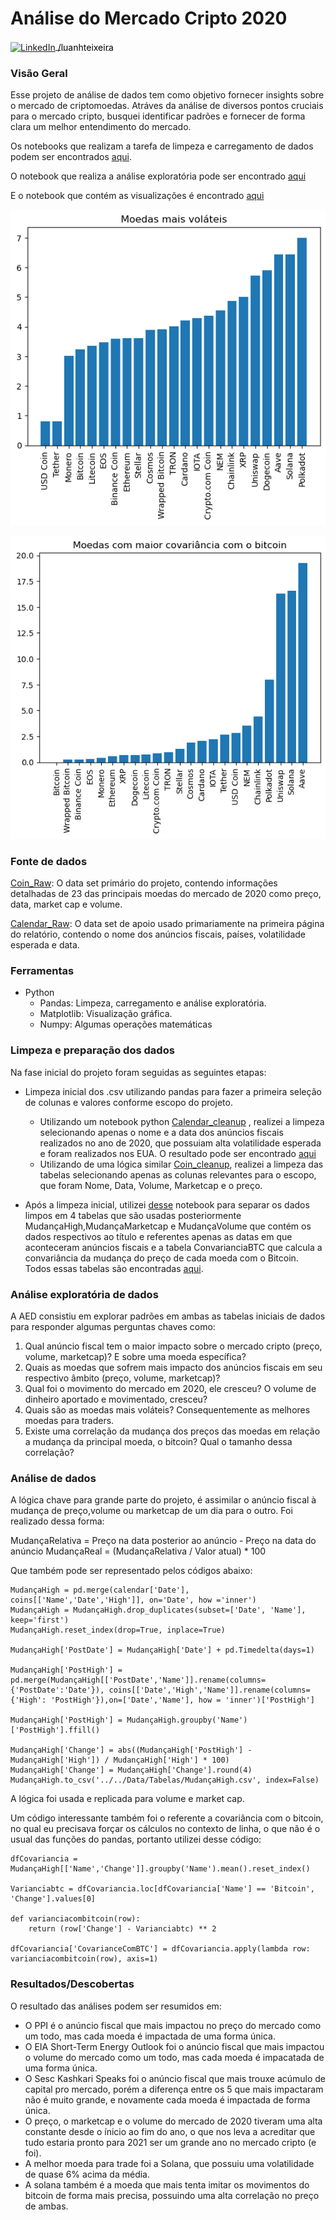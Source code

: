 # Análise do Mercado Cripto 2020 
<p>
  <a href="https://www.linkedin.com/in/luanhteixeira/" target="_blank">
    <img src="https://upload.wikimedia.org/wikipedia/commons/thumb/c/ca/LinkedIn_logo_initials.png/800px-LinkedIn_logo_initials.png" alt="LinkedIn" width="30" height="30" style="vertical-align: middle;"/>
    <span style="vertical-align: middle; color: black;">/luanhteixeira</span>
  </a>
</p>

### Visão Geral

Esse projeto de análise de dados tem como objetivo fornecer insights sobre o mercado de criptomoedas. Atráves da análise de diversos pontos cruciais para o mercado cripto, busquei identificar padrões e fornecer de forma clara um melhor entendimento do mercado. 

Os notebooks que realizam a tarefa de limpeza e carregamento de dados podem ser encontrados [aqui](https://github.com/LuanHott/AnaliseMercadoCripto2020_Python/tree/main/notebooks/Limpeza%20e%20carregamento).

O notebook que realiza a análise exploratória pode ser encontrado [aqui](https://github.com/LuanHott/AnaliseMercadoCripto2020_Python/blob/main/notebooks/An%C3%A1lise%20explorat%C3%B3ria/EDA.py)

E o notebook que contém as visualizações é encontrado [aqui](https://github.com/LuanHott/AnaliseMercadoCripto2020_Python/blob/main/notebooks/Visualiza%C3%A7%C3%A3o%20dos%20resultados/Visualiza%C3%A7%C3%A3o.py)

<p align="center">
  <img src="https://github.com/LuanHott/AnaliseMercadoCripto2020_Python/blob/main/notebooks/Visualiza%C3%A7%C3%A3o%20dos%20resultados/imagem1.png" alt="Gráfico1" width="600"/>
</p>
<p align="center">
  <img src="https://github.com/LuanHott/AnaliseMercadoCripto2020_Python/blob/main/notebooks/Visualiza%C3%A7%C3%A3o%20dos%20resultados/imagem2.png" alt="Gráfico2" width="600"/>
</p>

### Fonte de dados

[Coin_Raw](https://www.kaggle.com/datasets/sudalairajkumar/cryptocurrencypricehistory/data): O data set primário do projeto, contendo informações detalhadas de 23 das principais moedas do mercado de 2020 como preço, data, market cap e volume.

[Calendar_Raw](https://www.kaggle.com/datasets/devorvant/economic-calendar/data?select=D2019-21.csv): O data set de apoio usado primariamente na primeira página do relatório, contendo o nome dos anúncios fiscais, países, volatilidade esperada e data.

### Ferramentas
- Python
  - Pandas: Limpeza, carregamento e análise exploratória.
  - Matplotlib: Visualização gráfica.
  - Numpy: Algumas operações matemáticas
    
### Limpeza e preparação dos dados

Na fase inicial do projeto foram seguidas as seguintes etapas:

- Limpeza inicial dos .csv utilizando pandas para fazer a primeira seleção de colunas e valores conforme escopo do projeto.

  - Utilizando um notebook python [Calendar_cleanup](https://github.com/LuanHott/Analise_MercadoCripto2020/blob/main/notebooks/calendar_cleanup.py) , realizei a limpeza selecionando apenas o nome e a data dos anúncios fiscais realizados no ano de 2020, que possuiam alta volatilidade esperada e foram realizados nos EUA. O resultado pode ser encontrado [aqui](https://github.com/LuanHott/Analise_MercadoCripto2020/blob/main/data/Calendar_Clean/calendar_clean.csv)
  - Utilizando de uma lógica similar [Coin_cleanup](https://github.com/LuanHott/Analise_MercadoCripto2020/blob/main/notebooks/coin_cleanup.py), realizei a limpeza das tabelas selecionando apenas as colunas relevantes para o escopo, que foram Nome, Data, Volume, Marketcap e o preço.

- Após a limpeza inicial, utilizei [desse](https://github.com/LuanHott/AnaliseMercadoCripto2020_Python/blob/main/notebooks/An%C3%A1lise%20explorat%C3%B3ria/EDA.py) notebook para separar os dados limpos em 4 tabelas que são usadas posteriormente MudançaHigh,MudançaMarketcap e MudançaVolume que contém os dados respectivos ao título e referentes apenas as datas em que aconteceram anúncios fiscais e a tabela ConvarianciaBTC que calcula a convariância da mudança do preço de cada moeda com o Bitcoin. Todos essas tabelas são encontradas [aqui](https://github.com/LuanHott/AnaliseMercadoCripto2020_Python/tree/main/data/Tabelas).

### Análise exploratória de dados

A AED consistiu em explorar padrões em ambas as tabelas iniciais de dados para responder algumas perguntas chaves como:

1. Qual anúncio fiscal tem o maior impacto sobre o mercado cripto (preço, volume, marketcap)? E sobre uma moeda específica?
2. Quais as moedas que sofrem mais impacto dos anúncios fiscais em seu respectivo âmbito (preço, volume, marketcap)?
3. Qual foi o movimento do mercado em 2020, ele cresceu? O volume de dinheiro aportado e movimentado, cresceu?
4. Quais são as moedas mais voláteis? Consequentemente as melhores moedas para traders.
5. Existe uma correlação da mudança dos preços das moedas em relação a mudança da principal moeda, o bitcoin? Qual o tamanho dessa correlação?

### Análise de dados

A lógica chave para grande parte do projeto, é assimilar o anúncio fiscal à mudança de preço,volume ou marketcap de um dia para o outro. Foi realizado dessa forma:

MudançaRelativa = Preço na data posterior ao anúncio - Preço na data do anúncio
MudançaReal = (MudançaRelativa / Valor atual) * 100

Que também pode ser representado pelos códigos abaixo:

```
MudançaHigh = pd.merge(calendar['Date'], coins[['Name','Date','High']], on='Date', how ='inner')
MudançaHigh = MudançaHigh.drop_duplicates(subset=['Date', 'Name'], keep='first')
MudançaHigh.reset_index(drop=True, inplace=True)

MudançaHigh['PostDate'] = MudançaHigh['Date'] + pd.Timedelta(days=1)

MudançaHigh['PostHigh'] = pd.merge(MudançaHigh[['PostDate','Name']].rename(columns={'PostDate':'Date'}), coins[['Date','High','Name']].rename(columns={'High': 'PostHigh'}),on=['Date','Name'], how = 'inner')['PostHigh']

MudançaHigh['PostHigh'] = MudançaHigh.groupby('Name')['PostHigh'].ffill()

MudançaHigh['Change'] = abs((MudançaHigh['PostHigh'] - MudançaHigh['High']) / MudançaHigh['High'] * 100)
MudançaHigh['Change'] = MudançaHigh['Change'].round(4)
MudançaHigh.to_csv('../../Data/Tabelas/MudançaHigh.csv', index=False)
```
A lógica foi usada e replicada para volume e market cap.

Um código interessante também foi o referente a covariãncia com o bitcoin, no qual eu precisava forçar os cálculos no contexto de linha, o que não é o usual das funções do pandas, portanto utilizei desse código:

```
dfCovariancia = MudançaHigh[['Name','Change']].groupby('Name').mean().reset_index()

Varianciabtc = dfCovariancia.loc[dfCovariancia['Name'] == 'Bitcoin', 'Change'].values[0]

def varianciacombitcoin(row):
    return (row['Change'] - Varianciabtc) ** 2

dfCovariancia['CovarianceComBTC'] = dfCovariancia.apply(lambda row: varianciacombitcoin(row), axis=1)
```

### Resultados/Descobertas

O resultado das análises podem ser resumidos em:

- O PPI é o anúncio fiscal que mais impactou no preço do mercado como um todo, mas cada moeda é impactada de uma forma única.
- O EIA Short-Term Energy Outlook foi o anúncio fiscal que mais impactou o volume do mercado como um todo, mas cada moeda é impacatada de uma forma única.
- O Sesc Kashkari Speaks foi o anúncio fiscal que mais trouxe acúmulo de capital pro mercado, porém a diferença entre os 5 que mais impactaram não é muito grande, e novamente cada moeda é impactada de forma única.
- O preço, o marketcap e o volume do mercado de 2020 tiveram uma alta constante desde o ínicio ao fim do ano, o que nos leva a acreditar que tudo estaria pronto para 2021 ser um grande ano no mercado cripto (e foi).
- A melhor moeda para trade foi a Solana, que possuiu uma volatilidade de quase 6% acima da média.
- A solana também é a moeda que mais tenta imitar os movimentos do bitcoin de forma mais precisa, possuindo uma alta correlação no preço de ambas.







